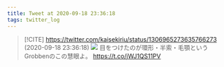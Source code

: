 ```yaml
---
title: Tweet at 2020-09-18 23:36:18
tags: twitter_log
---
```


> [!CITE] https://twitter.com/kaisekiriu/status/1306965273635766273 (2020-09-18 23:36:18)
> ![](https://twitter.com/kaisekiriu/status/1306965273635766273)
> 目をつけたのが環形・半索・毛顎というGrobbenのこの慧眼よ。
> https://t.co/jWJ1QS11PV
